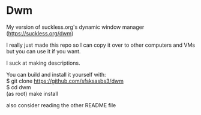 # Dwm

My version of suckless.org's dynamic window manager (https://suckless.org/dwm)

I really just made this repo so I can copy it over to other computers and VMs but you can use it if you want.

I suck at making descriptions.

You can build and install it yourself with:  
$ git clone https://github.com/sfsksasbs3/dwm  
$ cd dwm  
(as root) make install

also consider reading the other README file
